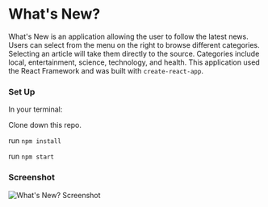 # What's New?

What's New is an application allowing the user to follow the latest news. Users can select from the menu on the right to browse different categories. Selecting an article will take them directly to the source. Categories include local, entertainment, science, technology, and health. This application used the React Framework and was built with `create-react-app`.

### Set Up

In your terminal:

  Clone down this repo.

  run `npm install`

  run `npm start`

### Screenshot

![What's New? Screenshot](./screencapture-localhost-3000-2019-10-06-21_08_05.png)

